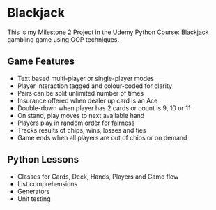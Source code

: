 # Blackjack

This is my Milestone 2 Project in the Udemy Python Course: Blackjack
gambling game using OOP techniques.

## Game Features

- Text based multi-player or single-player modes
- Player interaction tagged and colour-coded for clarity
- Pairs can be split unlimited number of times
- Insurance offered when dealer up card is an Ace
- Double-down when player has 2 cards or count is 9, 10 or 11
- On stand, play moves to next available hand
- Players play in random order for fairness
- Tracks results of chips, wins, losses and ties
- Game ends when all players are out of chips or on demand

## Python Lessons

- Classes for Cards, Deck, Hands, Players and Game flow
- List comprehensions
- Generators
- Unit testing
